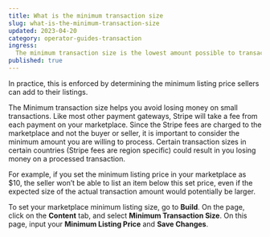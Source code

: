 ```yaml
---
title: What is the minimum transaction size
slug: what-is-the-minimum-transaction-size
updated: 2023-04-20
category: operator-guides-transaction
ingress:
  The minimum transaction size is the lowest amount possible to transact through your marketplace.
published: true
---
```



In practice, this is enforced by determining the minimum listing price sellers can add to their listings.

The Minimum transaction size helps you avoid losing money on small transactions. Like most other payment gateways, Stripe will take a fee from each payment on your marketplace. Since the Stripe fees are charged to the marketplace and not the buyer or seller, it is important to consider the minimum amount you are willing to process. Certain transaction sizes in certain countries (Stripe fees are region specific) could result in you losing money on a processed transaction.  

For example, if you set the minimum listing price in your marketplace as $10, the seller won’t be able to list an item below this set price, even if the expected size of the actual transaction amount would potentially be larger.

To set your marketplace minimum listing size, go to **Build**. On the page, click on the **Content** tab, and select **Minimum Transaction Size**. On this page, input your **Minimum Listing Price** and **Save Changes**.
